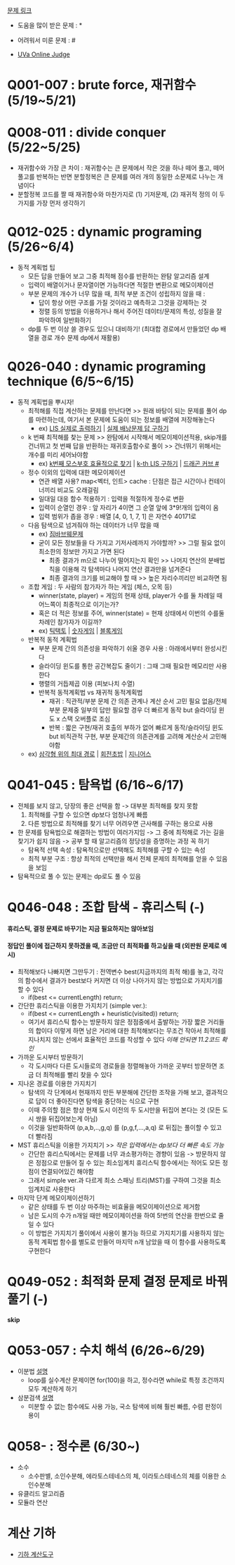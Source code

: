 [문제 링크](https://www.algospot.com/wiki/read/JMBook_%EB%AC%B8%EC%A0%9C%EB%93%A4_%EB%A7%81%ED%81%AC)

- 도움을 많이 받은 문제 : *
- 어려워서 미룬 문제 : #
  
- [UVa Online Judge](https://onlinejudge.org/)

# Q001-007 : brute force, 재귀함수 (5/19~5/21)

# Q008-011 : divide conquer (5/22~5/25)
- 재귀함수와 가장 큰 차이 : 재귀함수는 큰 문제에서 작은 것을 하나 떼어 풀고, 떼어 풀고를 반복하는 반면 분할정복은 큰 문제를 여러 개의 동일한 소문제로 나누는 개념이다
- 분할정복 코드를 짤 때 재귀함수와 마찬가지로 (1) 기저문제, (2) 재귀적 정의 이 두 가지를 가장 먼저 생각하기
# Q012-025 : dynamic programing (5/26~6/4)
- 동적 계획법 팁
  - 모든 답을 만들어 보고 그중 최적해 점수를 반환하는 완탐 알고리즘 설계
  - 입력이 배열이거나 문자열이면 가능하다면 적절한 변환으로 메모이제이션
  - 부분 문제의 개수가 너무 많을 때, 최적 부분 조건이 성립하지 않을 때 :
    - 답이 항상 어떤 구조를 가질 것이라고 예측하고 그것을 강제하는 것
    - 정렬 등의 방법을 이용하거나 해서 주어진 데이터/문제의 특성, 성질을 잘 파악하여 일반화하기
  - dp를 두 번 이상 쓸 경우도 있으니 대비하기! (최대합 경로에서 만들었던 dp 배열을 경로 개수 문제 dp에서 재활용)

# Q026-040 : dynamic programing technique (6/5~6/15)
- 동적 계획법을 뿌시자!
  - 최적해를 직접 계산하는 문제를 만난다면 >> 원래 바탕이 되는 문제를 풀어 dp를 마련하는데, 여기서 본 문제에 도움이 되는 정보를 배열에 저장해놓는다
    - ex) [LIS 실제로 출력하기](https://github.com/rbdus0715/algorithm/blob/main/study/026_LISfind.cpp) | [실제 배낭문제 답 구하기](https://github.com/rbdus0715/algorithm/blob/main/study/027_knapsackFind.cpp)
  - k 번째 최적해를 찾는 문제 >> 완탐에서 시작해서 메모이제이션적용, skip개를 건너뛰고 첫 번째 답을 반환하는 재귀호출함수로 풀이 >> 건너뛰기 위해서는 개수를 미리 세어놔야함
    - ex) [k번째 모스부호 효율적으로 찾기](https://github.com/rbdus0715/algorithm/blob/main/study/029_morseKth.cpp) | [k-th LIS 구하기](https://github.com/rbdus0715/algorithm/blob/main/study/030_kthLIS.cpp) | [드래곤 커브 #](https://github.com/rbdus0715/algorithm/blob/main/study/031_dragonCurve%23.cpp)
  - 정수 이외의 입력에 대한 메모이제이션
    - 연관 배열 사용? map<벡터, 인트> cache : 단점은 접근 시간이나 컨테이너끼리 비교도 오래걸림
    - 일대일 대응 함수 적용하기 : 입력을 적절하게 정수로 변환
    - 입력이 순열인 경우 : 앞 자리가 4이면 그 순열 앞에 3*9!개의 입력이 옴
    - 입력 범위가 좁을 경우 : 배열 [4, 0, 1, 7, 1] 은 자연수 40171로
  - 다음 탐색으로 넘겨줘야 하는 데이터가 너무 많을 때 
    - ex) [짐바브웨문제](https://github.com/rbdus0715/algorithm/blob/main/study/032.zimbabwe%23.cpp)
    - 굳이 모든 정보들을 다 가지고 기저사례까지 가야할까? >> 그럴 필요 없이 최소한의 정보만 가지고 가면 된다
      - 최종 결과가 m으로 나누어 떨어지는지 확인 >> 나머지 연산의 분배법칙을 이용해 각 탐색마다 나머지 연산 결과만을 넘겨준다
      - 최종 결과의 크기를 비교해야 할 때 >> 높은 자리수끼리만 비교하면 됨
  - 조합 게임 : 두 사람의 참가자가 하는 게임 (체스, 오목 등)
    - winner(state, player) = 게임의 현재 상태, player가 수를 둘 차례일 때 어느쪽이 최종적으로 이기는가?
    - 혹은 더 적은 정보를 주어, winner(state) = 현재 상태에서 이번의 수를둘 차례인 참가자가 이길까?
    - ex) [틱택토](https://github.com/rbdus0715/algorithm/blob/main/study/035_tictactoe*.cpp) | [숫자게임](https://github.com/rbdus0715/algorithm/blob/main/study/036_numberGame*.cpp) | [블록게임](https://github.com/rbdus0715/algorithm/blob/main/study/037_blockGame%23.cpp)
  - 반복적 동적 계획법
    - 부분 문제 간의 의존성을 파악하기 쉬울 경우 사용 : 아래에서부터 완성시킨다
    - 슬라이딩 윈도를 통한 공간복잡도 줄이기 : 그때 그때 필요한 메모리만 사용한다
    - 행렬의 거듭제곱 이용 (피보나치 수열)
    - 반복적 동적계획법 vs 재귀적 동적계획법
      - 재귀 : 직관적/부분 문제 간 의존 관계나 계산 순서 고민 필요 없음/전체 부분 문제중 일부의 답만 필요할 경우 더 빠르게 동작 but 슬라이딩 윈도 x 스택 오버플로 조심
      - 반복 : 짧은 구현/재귀 호출의 부하가 없어 빠르게 동작/슬라이딩 윈도 but 비직관적 구현, 부분 문제간의 의존관계를 고려해 계산순서 고민해야함
  - ex) [삼각형 위의 최대 경로]() | [회전초밥]() | [지니어스]()
# Q041-045 : 탐욕법 (6/16~6/17)
  - 전체를 보지 않고, 당장의 좋은 선택을 함 -> 대부분 최적해를 찾지 못함
    1. 최적해를 구할 수 있으면 dp보다 엄청나게 빠름
    2. 다른 방법으로 최적해를 찾기 너무 어려우면 근사해를 구하는 용으로 사용
  - 한 문제를 탐욕법으로 해결하는 방법이 여러가지임 -> 그 중에 최적해로 가는 길을 찾기가 쉽지 않음 -> 공부 할 때 알고리즘의 정당성을 증명하는 과정 꼭 하기
    - 탐욕적 선택 속성 : 탐욕적으로만 선택해도 최적해를 구할 수 있는 속성
    - 최적 부분 구조 : 항상 최적의 선택만을 해서 전체 문제의 최적해를 얻을 수 있음을 보임
  - 탐욕적으로 풀 수 있는 문제는 dp로도 풀 수 있음
# Q046-048 : 조합 탐색 - 휴리스틱 (-)
  #### 휴리스틱, 결정 문제로 바꾸기는 지금 필요하지는 않아보임
  #### 정답인 풀이에 접근하지 못하겠을 때, 조금만 더 최적화를 하고싶을 때 (외판원 문제로 예시)
  - 최적해보다 나빠지면 그만두기 : 전역변수 best(지금까지의 최적 해)를  놓고, 각각의 함수에서 결과가 best보다 커지면 더 이상 나아가지 않는 방법으로 가지치기를 할 수 있다
    - if(best <= currentLength) return;
  - 간단한 휴리스틱을 이용한 가지치기 (simple ver.):
    - if(best <= currentLength + heuristic(visited)) return;
    - 여기서 휴리스틱 함수는 방문하지 않은 정점중에서 출발하는 가장 짧은 거리들의 합이다 이렇게 하면 남은 거리에 대한 최적해보다는 무조건 작아서 최적해를 지나치지 않는 선에서 효율적인 코드를 작성할 수 있다 *이해 안되면 11.2코드 확인*
  - 가까운 도시부터 방문하기
    - 각 도시마다 다른 도시들로의 경로들을 정렬해놓아 가까운 곳부터 방문하면 조금 더 최적해를 빨리 찾을 수 있다
  - 지나온 경로를 이용한 가지치기
    - 탐색의 각 단계에서 현재까지 만든 부분해에 간단한 조작을 가해 보고, 결과적으로 답이 더 좋아진다면 탐색을 중단하는 식으로 구현
    - 이때 주의할 점은 항상 현재 도시 이전의 두 도시만을 뒤집어 본다는 것 (모든 도시 쌍을 뒤집어보는게 아님)
    - 이것을 일반화하여 (p,a,b,..,g,q) 를 (p,g,f,...,a,q) 로 뒤집는 풀이할 수 있고 더 빨라짐
  - MST 휴리스틱을 이용한 가지치기 >> *작은 입력에서는 dp보다 더 빠른 속도 가능*
    - 간단한 휴리스틱에서는 문제를 너무 과소평가하는 경향이 있음 -> 방문하지 않은 정점으로 만들어 질 수 있는 최소임계치 휴리스틱 함수에서는 적어도 모든 정점이 연결되어있긴 해야함
    - 그래서 simple ver.과 다르게 최소 스패닝 트리(MST)를 구하여 그것을 최소 임계치로 사용한다
  - 마지막 단계 메모이제이션하기
    - 같은 상태를 두 번 이상 마주하는 비효율을 메모이제이션으로 제거함
    - 남은 도시의 수가 n개일 때만 메모이제이션을 하여 5!번의 연산을 한번으로 줄일 수 있다
    - 이 방법은 가지치기 풀이에서 사용이 불가능 하므로 가지치기를 사용하지 않는 동적 계획법 함수를 별도로 만들어 마지막 n개 남았을 때 이 함수를 사용하도록 구현한다
# Q049-052 : 최적화 문제 결정 문제로 바꿔 풀기 (-)
  #### skip
# Q053-057 : 수치 해석 (6/26~6/29)
  - 이분법 [설명](https://blog.naver.com/rbdus0715/223116394161)
    - loop를 실수계산 문제이면 for(100)을 하고, 정수라면 while로 특정 조건까지 모두 계산하게 하기
  - 삼분검색 [설명](https://blog.naver.com/rbdus0715/223116394161)
    - 미분할 수 없는 함수에도 사용 가능, 국소 탐색에 비해 훨씬 빠름, 수렴 판정이 용이
# Q058- : 정수론 (6/30~)
  - 소수
    - 소수판별, 소인수분해, 에라토스테네스의 체, 이라토스테네스의 체를 이용한 소인수분해
  - 유클리드 알고리즘
  - 모듈라 연산
# 계산 기하
- [기하 계산도구](https://github.com/rbdus0715/algorithm/blob/main/study/reusable_cal_geometric.cpp)
